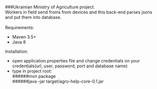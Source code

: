 ###Ukrainian Ministry of Agriculture project.<br />
Workers in field send froms from devices and this back-end parses jsons and put them into database.<br />
<br />
Requirements:<br />
* Maven 3.5+ <br />
* Java 8 <br />

Installation: <br />
* open application.properties file and change credentials on your credentials(url, user, password, port and database name)
* type in project root:<br/>
   ######mvn package <br/>
   ######java -jar target/agro-help-core-0.1.jar



